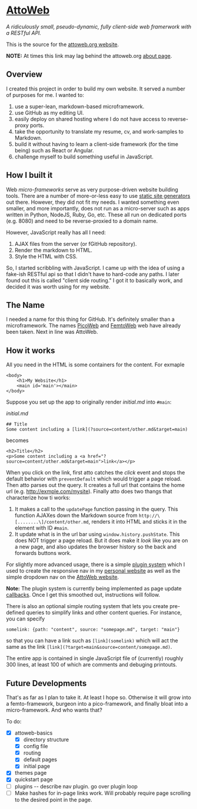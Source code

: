 # [AttoWeb](http://attoweb.org)
_A ridiculously small, pseudo-dynamic, fully client-side web framerwork with a RESTful API._

This is the source for the [attoweb.org website](http://attoweb.org).

**NOTE:** At times this link may lag behind the attoweb.org [about page](attoweb.org?target=main&source=content/about.md).  

## Overview
I created this project in order to build my own website. It served a number of purposes for me. I wanted to:

1. use a super-lean, markdown-based microframework.
1. use GitHub as my editing UI.
1. easily deploy on shared hosting where I do not have access to reverse-proxy ports.
1. take the opportunity to translate my resume, cv, and work-samples to Markdown.
1. build it without having to learn a client-side framework (for the time being) such as React or Angular.
1. challenge myself to build something useful in JavaScript.

## How I built it
Web _micro-frameworks_ serve as very purpose-driven website building tools. There are a number of more-or-less easy
to use [static site generators](https://github.com/myles/awesome-static-generators) out there. However, they did not
fit my needs. I wanted something even smaller, and more importantly, does not run as a micro-server such as apps
written in Python, NodeJS, Ruby, Go, etc. These all run on dedicated ports (e.g. 8080) and need to be reverse-proxied
to a domain name.

However, JavaScript really has all I need:
1. AJAX files from the server (or fGitHub repository).
1. Render the markdown to HTML.
1. Style the HTML with CSS.

So, I started scribbling with JavaScript. I came up with the idea of using a fake-ish RESTful api so that I didn't have
to hard-code any paths. I later found out this is called "client side routing." I got it to basically work, and decided
it was worth using for my website.

## The Name
I needed a name for this thing for GitHub. It's definitely smaller than a microframework. The names [PicoWeb](https://github.com/pfalcon/picoweb)
and [FemtoWeb](https://github.com/QuarterCode/FemtoWeb) web have already been taken. Next in line was AttoWeb.

## How it works
All you need in the HTML is some containers for the content. For exmaple

```
<body>
    <h1>My Website</h1>
    <main id='main'></main>
</body>
```

Suppose you set up the app to originally render _initial.md_ into `#main`:

_initial.md_
```
## Title
Some content including a [link](?source=content/other.md&target=main)
```

becomes

```
<h2>Title</h2>
<p>Some content including a <a href="?source=content/other.md&target=main">link</a></p>
```

When you click on the link, first atto catches the _click_ event and stops the default behavior with `preventDefault` which would trigger a page reload. Then atto parses out the query. It creates a full url that contains the home url (e.g. http://exmple.com/mysite). Finally atto does two thangs that characterize how ti works: 

1. It makes a call to the `updatePage` function passing in the query. This function AJAXes down the Markdown source from `http://\[........\]/content/other.md`, renders it into HTML and sticks it in the element with ID `#main`.
2. It update what is in the url bar using `window.history.pushState`. This does NOT trigger a page reload. But it does make it _look_ like you are on a new page, and also updates the browser history so the back and forwards buttons work.

For slightly more advanced usage, there is a simple [plugin system](?target=main&source=content/plugins.md) which I used to create the responsive nav in my [personal website](http://arielbalter.com) as well as the simple dropdown nav on the [AttoWeb website](http://attoweb.org).

**Note:** The plugin system is currently being implemented as page update [callbacks](?target=main&source=content/attoweb-basics.md#callbacks). Once I get this smoothed out, instructions will follow. 

There is also an optional simple routing system that lets you create pre-defined queries to simplify links and other content queries. For instance, you can specify

```
somelink: {path: "content", source: "somepage.md", target: "main"}
```

so that you can have a link such as `[link](somelink)` which will act the same as the link `[link](?target=main&source=content/somepage.md)`.

The entire app is contained in single JavaScript file of (currently) roughly 300 lines, at least 100 of which are comments and debuging printouts.

## Future Developments
That's as far as I plan to take it. At least I hope so. Otherwise it will grow into a femto-framework, burgeon into a pico-framework, and finally bloat into
a micro-framework. And who wants that?

To do:
- [X] attoweb-basics
  - [X] directory structure
  - [X] config file
  - [X] routing
  - [X] default pages
  - [X] initial page
- [X] themes page
- [X] quickstart page
- [ ] plugins -- describe nav plugin. go over plugin loop
- [ ] Make hashes for in-page links work. Will probably require page
      scrolling to the desired point in the page.
